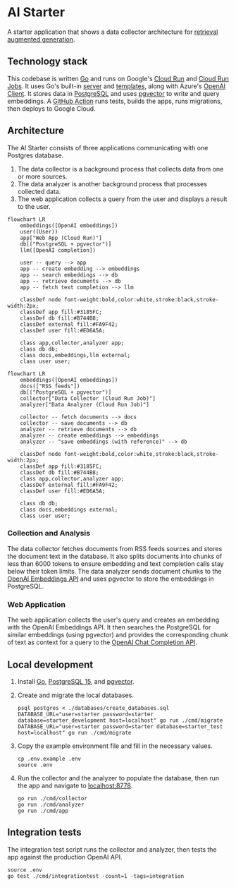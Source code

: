 # AI Starter

A starter application that shows a data collector architecture for [retrieval augmented generation](https://en.wikipedia.org/wiki/Prompt_engineering#Retrieval-augmented_generation).

## Technology stack

This codebase is written [Go](https://go.dev/) and runs on Google's [Cloud Run](https://cloud.google.com/run) and
[Cloud Run Jobs](https://cloud.google.com/run/docs/quickstarts/jobs/create-execute).
It uses Go's built-in [server](https://pkg.go.dev/net/http) and [templates](https://pkg.go.dev/html/template), along
with Azure's [OpenAI Client](https://pkg.go.dev/github.com/Azure/azure-sdk-for-go/sdk/ai/azopenai).
It stores data in [PostgreSQL](https://www.postgresql.org/) and uses [pgvector](https://github.com/pgvector/pgvector) to
write and query embeddings. 
A [GitHub Action](https://github.com/features/actions) runs tests, builds the apps, runs migrations, then deploys to
Google Cloud.

## Architecture

The AI Starter consists of three applications communicating with one Postgres database.

1.  The data collector is a background process that collects data from one or more sources.
1.  The data analyzer is another background process that processes collected data.
1.  The web application collects a query from the user and displays a result to the user.

```mermaid
flowchart LR
    embeddings([OpenAI embeddings])
    user((User))
    app["Web App (Cloud Run)"]
    db[("PostgreSQL + pgvector")]
    llm([OpenAI completion])
    
    user -- query --> app
    app -- create embedding --> embeddings
    app -- search embeddings --> db
    app -- retrieve documents --> db
    app -- fetch text completion --> llm

    classDef node font-weight:bold,color:white,stroke:black,stroke-width:2px;
    classDef app fill:#3185FC;
    classDef db fill:#B744B8;
    classDef external fill:#FA9F42;
    classDef user fill:#ED6A5A;

    class app,collector,analyzer app;
    class db db;
    class docs,embeddings,llm external;
    class user user;
```

```mermaid
flowchart LR
    embeddings([OpenAI embeddings])
    docs(["RSS feeds"])
    db[("PostgreSQL + pgvector")]
    collector["Data Collector (Cloud Run Job)"]
    analyzer["Data Analyzer (Cloud Run Job)"]
    
    collector -- fetch documents --> docs
    collector -- save documents --> db
    analyzer -- retrieve documents --> db
    analyzer -- create embeddings --> embeddings
    analyzer -- "save embeddings (with reference)" --> db

    classDef node font-weight:bold,color:white,stroke:black,stroke-width:2px;
    classDef app fill:#3185FC;
    classDef db fill:#B744B8;
    class app,collector,analyzer app;
    classDef external fill:#FA9F42;
    classDef user fill:#ED6A5A;

    class db db;
    class docs,embeddings external;
    class user user;
```

### Collection and Analysis

The data collector fetches documents from RSS feeds sources and stores the document text in the database.
It also splits documents into chunks of less than 6000 tokens to ensure embedding and text completion calls stay below
their token limits.
The data analyzer sends document chunks to the [OpenAI Embeddings API](https://platform.openai.com/docs/guides/embeddings)
and uses pgvector to store the embeddings in PostgreSQL.

### Web Application

The web application collects the user's query and creates an embedding with the OpenAI Embeddings API.
It then searches the PostgreSQL for similar embeddings (using pgvector) and provides the corresponding chunk of text as
context for a query to the [OpenAI Chat Completion API](https://platform.openai.com/docs/api-reference/chat).

## Local development

1.  Install [Go](https://formulae.brew.sh/formula/go), [PostgreSQL 15](https://formulae.brew.sh/formula/postgresql@15), and
[pgvector](https://github.com/pgvector/pgvector).

1.  Create and migrate the local databases.
    ```shell
    psql postgres < ./databases/create_databases.sql
    DATABASE_URL="user=starter password=starter database=starter_development host=localhost" go run ./cmd/migrate
    DATABASE_URL="user=starter password=starter database=starter_test host=localhost" go run ./cmd/migrate
    ```

1.  Copy the example environment file and fill in the necessary values.
    ```shell
    cp .env.example .env 
    source .env
    ```

1.  Run the collector and the analyzer to populate the database, then run the app and navigate to
    [localhost:8778](http://localhost:8778).        

    ```shell
    go run ./cmd/collector
    go run ./cmd/analyzer
    go run ./cmd/app
    ```

## Integration tests

The integration test script runs the collector and analyzer, then tests the app against the production OpenAI API.

```shell
source .env
go test ./cmd/integrationtest -count=1 -tags=integration
```
